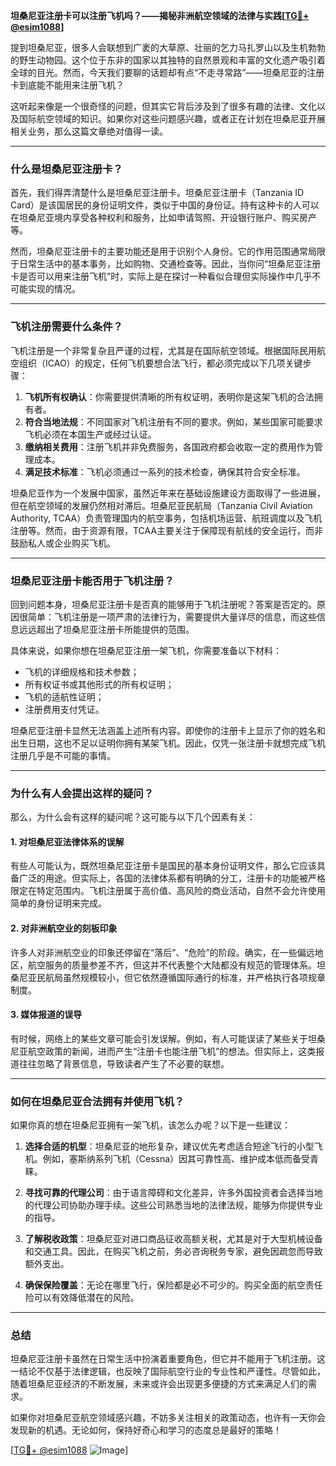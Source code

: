 **坦桑尼亚注册卡可以注册飞机吗？——揭秘非洲航空领域的法律与实践[[TG💪+ @esim1088](https://t.me/s/esim1088)]**

提到坦桑尼亚，很多人会联想到广袤的大草原、壮丽的乞力马扎罗山以及生机勃勃的野生动物园。这个位于东非的国家以其独特的自然景观和丰富的文化遗产吸引着全球的目光。然而，今天我们要聊的话题却有点“不走寻常路”——坦桑尼亚的注册卡到底能不能用来注册飞机？

这听起来像是一个很奇怪的问题，但其实它背后涉及到了很多有趣的法律、文化以及国际航空领域的知识。如果你对这些问题感兴趣，或者正在计划在坦桑尼亚开展相关业务，那么这篇文章绝对值得一读。

---

### **什么是坦桑尼亚注册卡？**

首先，我们得弄清楚什么是坦桑尼亚注册卡。坦桑尼亚注册卡（Tanzania ID Card）是该国居民的身份证明文件，类似于中国的身份证。持有这种卡的人可以在坦桑尼亚境内享受各种权利和服务，比如申请驾照、开设银行账户、购买房产等。

然而，坦桑尼亚注册卡的主要功能还是用于识别个人身份。它的作用范围通常局限于日常生活中的基本事务，比如购物、交通检查等。因此，当你问“坦桑尼亚注册卡是否可以用来注册飞机”时，实际上是在探讨一种看似合理但实际操作中几乎不可能实现的情况。

---

### **飞机注册需要什么条件？**

飞机注册是一个非常复杂且严谨的过程，尤其是在国际航空领域。根据国际民用航空组织（ICAO）的规定，任何飞机要想合法飞行，都必须完成以下几项关键步骤：

1. **飞机所有权确认**：你需要提供清晰的所有权证明，表明你是这架飞机的合法拥有者。
2. **符合当地法规**：不同国家对飞机注册有不同的要求。例如，某些国家可能要求飞机必须在本国生产或经过认证。
3. **缴纳相关费用**：注册飞机并非免费服务，各国政府都会收取一定的费用作为管理成本。
4. **满足技术标准**：飞机必须通过一系列的技术检查，确保其符合安全标准。

坦桑尼亚作为一个发展中国家，虽然近年来在基础设施建设方面取得了一些进展，但在航空领域的发展仍然相对滞后。坦桑尼亚民航局（Tanzania Civil Aviation Authority, TCAA）负责管理国内的航空事务，包括机场运营、航班调度以及飞机注册等。然而，由于资源有限，TCAA主要关注于保障现有航线的安全运行，而非鼓励私人或企业购买飞机。

---

### **坦桑尼亚注册卡能否用于飞机注册？**

回到问题本身，坦桑尼亚注册卡是否真的能够用于飞机注册呢？答案是否定的。原因很简单：飞机注册是一项严肃的法律行为，需要提供大量详尽的信息，而这些信息远远超出了坦桑尼亚注册卡所能提供的范围。

具体来说，如果你想在坦桑尼亚注册一架飞机，你需要准备以下材料：

- 飞机的详细规格和技术参数；
- 所有权证书或其他形式的所有权证明；
- 飞机的适航性证明；
- 注册费用支付凭证。

坦桑尼亚注册卡显然无法涵盖上述所有内容。即使你的注册卡上显示了你的姓名和出生日期，这也不足以证明你拥有某架飞机。因此，仅凭一张注册卡就想完成飞机注册几乎是不可能的事情。

---

### **为什么有人会提出这样的疑问？**

那么，为什么会有这样的疑问呢？这可能与以下几个因素有关：

#### **1. 对坦桑尼亚法律体系的误解**
有些人可能认为，既然坦桑尼亚注册卡是国民的基本身份证明文件，那么它应该具备广泛的用途。但实际上，各国的法律体系都有明确的分工，注册卡的功能被严格限定在特定范围内。飞机注册属于高价值、高风险的商业活动，自然不会允许使用简单的身份证明来完成。

#### **2. 对非洲航空业的刻板印象**
许多人对非洲航空业的印象还停留在“落后”、“危险”的阶段。确实，在一些偏远地区，航空服务的质量参差不齐，但这并不代表整个大陆都没有规范的管理体系。坦桑尼亚民航局虽然规模较小，但它依然遵循国际通行的标准，并严格执行各项规章制度。

#### **3. 媒体报道的误导**
有时候，网络上的某些文章可能会引发误解。例如，有人可能误读了某些关于坦桑尼亚航空政策的新闻，进而产生“注册卡也能注册飞机”的想法。但实际上，这类报道往往忽略了背景信息，导致读者产生了不必要的联想。

---

### **如何在坦桑尼亚合法拥有并使用飞机？**

如果你真的想在坦桑尼亚拥有一架飞机，该怎么办呢？以下是一些建议：

1. **选择合适的机型**：坦桑尼亚的地形复杂，建议优先考虑适合短途飞行的小型飞机。例如，塞斯纳系列飞机（Cessna）因其可靠性高、维护成本低而备受青睐。
   
2. **寻找可靠的代理公司**：由于语言障碍和文化差异，许多外国投资者会选择当地的代理公司协助办理手续。这些公司熟悉当地的法律法规，能够为你提供专业的指导。

3. **了解税收政策**：坦桑尼亚对进口商品征收高额关税，尤其是对于大型机械设备和交通工具。因此，在购买飞机之前，务必咨询税务专家，避免因疏忽而导致额外支出。

4. **确保保险覆盖**：无论在哪里飞行，保险都是必不可少的。购买全面的航空责任险可以有效降低潜在的风险。

---

### **总结**

坦桑尼亚注册卡虽然在日常生活中扮演着重要角色，但它并不能用于飞机注册。这一结论不仅基于法律逻辑，也反映了国际航空行业的专业性和严谨性。尽管如此，随着坦桑尼亚经济的不断发展，未来或许会出现更多便捷的方式来满足人们的需求。

如果你对坦桑尼亚航空领域感兴趣，不妨多关注相关的政策动态，也许有一天你会发现新的机遇。无论如何，保持好奇心和学习的态度总是最好的策略！

[[TG💪+ @esim1088](https://t.me/s/esim1088) ![Image](https://i.postimg.cc/4NQfJmqS/Snipaste-2025-05-13-00-14-12.png)]